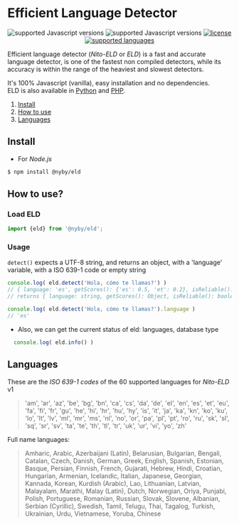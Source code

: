 # Efficient Language Detector

<div align="center">
	
![supported Javascript versions](https://img.shields.io/badge/JS-%3E%3D%20ES2015-blue)
![supported Javascript versions](https://img.shields.io/badge/Node.js-%3E%3D%2016-blue)
[![license](https://img.shields.io/badge/license-Apache%202.0-blue.svg)](https://www.apache.org/licenses/LICENSE-2.0)
[![supported languages](https://img.shields.io/badge/supported%20languages-60-brightgreen.svg)](#languages)
	
</div>

Efficient language detector (*Nito-ELD* or *ELD*) is a fast and accurate language detector, is one of the fastest non compiled detectors, while its accuracy is within the range of the heaviest and slowest detectors.

It's 100% Javascript (vanilla), easy installation and no dependencies.  
ELD is also available in [Python](https://github.com/nitotm/efficient-language-detector-py) and [PHP](https://github.com/nitotm/efficient-language-detector).

1. [Install](#install)
2. [How to use](#how-to-use)
3. [Languages](#languages)

## Install

- For *Node.js*
```bash
$ npm install @nyby/eld
```
## How to use?

### Load ELD

```javascript
import {eld} from '@nyby/eld';
```
### Usage

`detect()` expects a UTF-8 string, and returns an object, with a 'language' variable, with a ISO 639-1 code or empty string
```javascript
console.log( eld.detect('Hola, cómo te llamas?') )
// { language: 'es', getScores(): {'es': 0.5, 'et': 0.2}, isReliable(): true }
// returns { language: string, getScores(): Object, isReliable(): boolean } 

console.log( eld.detect('Hola, cómo te llamas?').language )
// 'es'
```

- Also, we can get the current status of eld: languages, database type
```javascript
  console.log( eld.info() )
```

## Languages

These are the *ISO 639-1 codes* of the 60 supported languages for *Nito-ELD* v1

> 'am', 'ar', 'az', 'be', 'bg', 'bn', 'ca', 'cs', 'da', 'de', 'el', 'en', 'es', 'et', 'eu', 'fa', 'fi', 'fr', 'gu', 'he', 'hi', 'hr', 'hu', 'hy', 'is', 'it', 'ja', 'ka', 'kn', 'ko', 'ku', 'lo', 'lt', 'lv', 'ml', 'mr', 'ms', 'nl', 'no', 'or', 'pa', 'pl', 'pt', 'ro', 'ru', 'sk', 'sl', 'sq', 'sr', 'sv', 'ta', 'te', 'th', 'tl', 'tr', 'uk', 'ur', 'vi', 'yo', 'zh'


Full name languages:

> Amharic, Arabic, Azerbaijani (Latin), Belarusian, Bulgarian, Bengali, Catalan, Czech, Danish, German, Greek, English, Spanish, Estonian, Basque, Persian, Finnish, French, Gujarati, Hebrew, Hindi, Croatian, Hungarian, Armenian, Icelandic, Italian, Japanese, Georgian, Kannada, Korean, Kurdish (Arabic), Lao, Lithuanian, Latvian, Malayalam, Marathi, Malay (Latin), Dutch, Norwegian, Oriya, Punjabi, Polish, Portuguese, Romanian, Russian, Slovak, Slovene, Albanian, Serbian (Cyrillic), Swedish, Tamil, Telugu, Thai, Tagalog, Turkish, Ukrainian, Urdu, Vietnamese, Yoruba, Chinese
